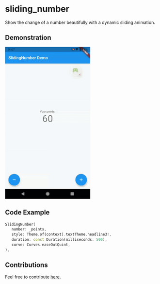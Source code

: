 # sliding_number

Show the change of a number beautifully with a dynamic sliding animation.

## Demonstration

![Demo](https://raw.githubusercontent.com/dmiedev/sliding_number/main/example/demo.gif)

## Code Example
```dart
SlidingNumber(
   number: _points,
   style: Theme.of(context).textTheme.headline3!,
   duration: const Duration(milliseconds: 500),
   curve: Curves.easeOutQuint,
),
```

## Contributions

Feel free to contribute [here](https://github.com/dmiedev/sliding_number).
